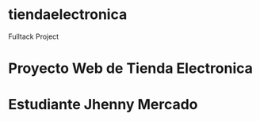 # tiendaelectronica
Fulltack Project
# Proyecto Web de Tienda Electronica
# Estudiante Jhenny Mercado